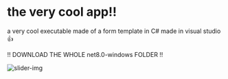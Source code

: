 # the very cool app!!

a very cool executable made of a form template in C# made in visual studio 👍

!! DOWNLOAD THE WHOLE net8.0-windows FOLDER !!

![slider-img](https://github.com/user-attachments/assets/f3d63b01-6399-460a-a66a-fde78671fcd2)
